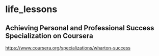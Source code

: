# life_lessons

## Achieving Personal and Professional Success Specialization on Coursera
https://www.coursera.org/specializations/wharton-success

